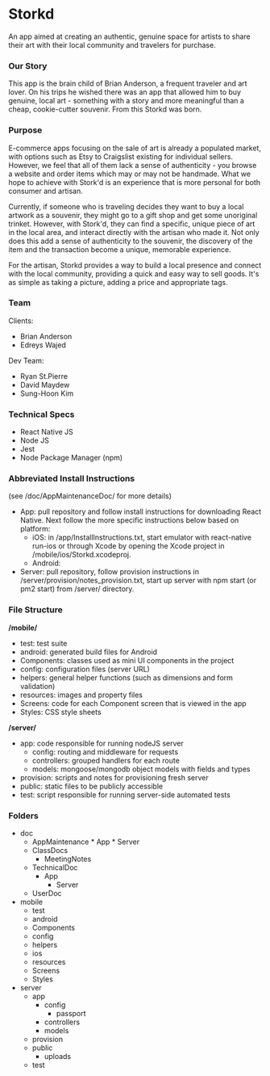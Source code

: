 # Storkd

An app aimed at creating an authentic, genuine space for artists to share their art with their local community and travelers for purchase.

### Our Story

This app is the brain child of Brian Anderson, a frequent traveler and art lover. On his trips he wished there was an app that allowed him to buy genuine, local art - something with a story and more meaningful than a cheap, cookie-cutter souvenir. From this Storkd was born.

### Purpose

E-commerce apps focusing on the sale of art is already a populated market, with options such as Etsy to Craigslist existing for individual sellers.  However, we feel that all of them lack a sense of authenticity - you browse a website and order items which may or may not be handmade. What we hope to achieve with Stork'd is an experience that is more personal for both consumer and artisan.  

Currently, if someone who is traveling decides they want to buy a local artwork as a souvenir, they might go to a gift shop and get some unoriginal trinket. However, with Stork'd, they can find a specific, unique piece of art in the local area, and interact directly with the artisan who made it. Not only does this add a sense of authenticity to the souvenir, the discovery of the item and the transaction become a unique, memorable experience.  

For the artisan, Storkd provides a way to build a local presence and connect with the local community, providing a quick and easy way to sell goods.  It's as simple as taking a picture, adding a price and appropriate tags.

### Team

Clients:
* Brian Anderson
* Edreys Wajed

Dev Team:
* Ryan St.Pierre
* David Maydew
* Sung-Hoon Kim

### Technical Specs

* React Native JS
* Node JS
* Jest
* Node Package Manager (npm)

### Abbreviated Install Instructions
(see /doc/AppMaintenanceDoc/ for more details)
* App: pull repository and follow install instructions for downloading React Native.  Next follow the more specific instructions below based on platform:
	* iOS: in /app/InstallInstructions.txt, start emulator with react-native run-ios or through Xcode by opening the Xcode project in /mobile/ios/Storkd.xcodeproj.
	* Android:
* Server: pull repository, follow provision instructions in /server/provision/notes_provision.txt, start up server with npm start (or pm2 start) from /server/ directory.

### File Structure

**/mobile/**
* test: test suite
* android: generated build files for Android
* Components: classes used as mini UI components in the project
* config: configuration files (server URL)
* helpers: general helper functions (such as dimensions and form validation)
* resources: images and property files
* Screens: code for each Component screen that is viewed in the app
* Styles: CSS style sheets

**/server/**
* app: code responsible for running nodeJS server
  * config: routing and middleware for requests
  * controllers: grouped handlers for each route
  * models: mongoose/mongodb object models with fields and types
* provision: scripts and notes for provisioning fresh server
* public: static files to be publicly accessible
* test: script responsible for running server-side automated tests

### Folders

* doc
  * AppMaintenance
		* App
		* Server
  * ClassDocs
    * MeetingNotes
  * TechnicalDoc
    * App
		* Server
  * UserDoc
* mobile
  * test
  * android
  * Components
  * config
  * helpers
  * ios
  * resources
  * Screens
  * Styles
* server
  * app
    * config
      * passport
    * controllers
    * models
  * provision
  * public
    * uploads
  * test

